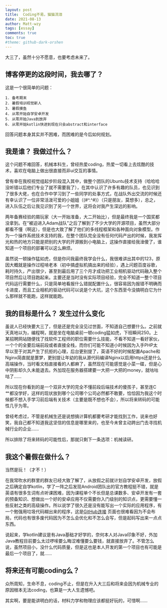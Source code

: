 ```yaml
---
layout: post
title:  Coding不易，猫猫流泪
date: 2021-08-13
author: Matt-wzy
tags: [essay]
comments: true
toc: true
#theme: github-dark-orshen
---
```


大三了，虽然十分不愿意，也要考虑未来了。

<!-- more -->

## 博客停更的这段时间，我去哪了？

  这是一个很简单的问题：
    
    1. 备考期末
    2. 暑假培训视觉新人
    3. 暑假摸鱼
    4. 从零开始自学安卓开发
    5. 从零开始Java到放弃
    6. 从零开始kotlin快进到现在只会abstract和interface
   
  回答问题本身其实并不困难，而困难的是今后如何规划。

## 我是谁？ 我做过什么？

  这个问题不难回答，机械本科生，曾经热爱coding，热爱一切看上去炫酷的技术，喜欢在电脑上做出很直接而非ui交互的事情。

  曾有幸在我校视觉组起步阶段混入其中，做整个团队的Ubuntu技术支持（哈哈哈没听错以后他们专业了就不需要我了），在其中认识了许多有趣的队员，也见识到了很多大佬，也在合作中学习到了一些同学的处事方式，在战队外出交流的时候还有幸认识了一位非常活泼可爱的小姐姐（(#^.^#)）（只是朋友，莫想多），总之，进入队伍之后让我见识到了另一个世界，这将会对我产生深远的影响。

  两年备赛经验的屑玩家（大一开始准备，大二开始比），但是最终我是一个国奖都没拿到。在“被迫进入Adam战队”之后了解到了不少大学的开源项目，虽然大部分都看不懂（啊这），但是也大致了解了他们的多线程框架和各种面向对象模型。作为一个操作系统技术支持的我，在整个团队完全没有任何代码产出的时候，我发挥光和热的地方只能是把别的大学的开源搬到小电脑上，这操作直接给我淦傻了，谁知道一个项目的部署可以这么麻烦。

  虽然说一顿操作猛如虎，但是你问我最终我学会什么，我很难讲出其中的123，原因大概就是操作过程啃老本（初中搞虚拟机搞出来的经验），遇上问题百度谷歌，耗时持久，产出很少，甚至到最后用了三个月才成功把工业相机驱动代码融入整个项目然后让项目跑起来。主要还是当时没有实际项目经验，完全不知道一整个项目代码运行需要什么，只是简单地看报什么错就配置什么，很容易因为报错不明确而卡进度，而且工业相机的驱动代码可以说是个大坑，这个东西至今没搞明白它为什么那样就不能跑，这样就能跑。

## 我的目标是什么？ 发生过什么变化

  虽说人已经快要大三了，但是还是完全没见过世面，不知道自己想要什么。之前就天真地以为，编程啊，就是坐在电脑桌前一顿coding猛如虎，下班瞬间250。上某招聘网站随便找了找软件工程师的职位需要什么技能，不看不知道一看好家伙，一个个的全要后端前段或者直接全栈，而你们可能不知道小时候因为入手PHP太早以至于对其产生了抗拒的心理，后台更别提了，英语不好的时候配置Apache和Nginx简直就是噩梦，更别提让年幼的我从源代码编译Nginx以启用https还是什么高端操作，当时看文档直接看的人都麻了，虽然现在可能感觉是小菜一碟，但是心中阴影却久久未能退去。外加现在服务器搭建要一大把一大把的money，就咕咕咕了……

  所以现在你看到的是一个双非大学的完全不懂前段后端技术的傻孩子，甚至连C 艹都没学好，这样的现状放到哪个公司哪个公司必然都不敢要，恰恰因为我这个时候都不想入手学习前后端有关技术（主要是既不想也不会），所以将来转码的可能性几乎为零。

  曾经考虑过，不管是机械生还是说想搞计算机都要考研才能找到工作，说来也好笑，我自己都不知道我这坚信的信息是哪里来的，也至今未曾主动跨出门去寻找机械行业的企业……

  所以排除了将来转码的可能性后，那就只剩下一条选项：机械读研。

## 我这个暑假在做什么？

  当然是玩！（才不！）

  在我常吹水的群里的群友已经大致了解了，从放假之前就计划自学安卓开发，放假之后确定自学kotlin，学了一阵之后发现Android团队出的官方教程挺不错，就是英语有很多生词有点听课困难，因为课程单个不长但是总课数多、安卓开发有一套的预备知识、想做出一个好的安卓应用不仅需要你入门级别的知识点，更需要懂一些反射之类的高级操作。所以说学了很久还是没有能写出一个实际的应用程序，有一个勉强用垃圾代码糊出来的程序，这是[GitHub连接](https://github.com/Matt-wzy/DemoOpenCV) 页面也很难看因为不会布局，代码也有很多废代码因为不怎么会优化和不怎么会写，但是起码写出来一点点东西。

  说起来，学kotlin建议是有Java基础才好学的，奈何本人对Java印象不好，外加Java教程目前要么太过啰嗦要么晦涩难懂要么要钱，就直接放弃了。不管怎么说，虽然项目小，没什么代码质量，但是这也是本人开发的第一个项目也有可能是最后一个项目了，就……

## 将来还有可能coding么？

  众所周知，生命不息，coding不止，但是在升入大三后和将来会因为机械专业的原因根本无法coding，也算是一大人生遗憾吧。

  其实啊，要是能讲明白的话，材料力学和物理应该都挺好玩的，可惜啊……
  